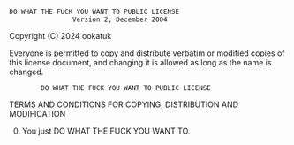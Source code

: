     DO WHAT THE FUCK YOU WANT TO PUBLIC LICENSE
                    Version 2, December 2004

 Copyright (C) 2024 ookatuk

 Everyone is permitted to copy and distribute verbatim or modified
 copies of this license document, and changing it is allowed as long
 as the name is changed.

            DO WHAT THE FUCK YOU WANT TO PUBLIC LICENSE
   TERMS AND CONDITIONS FOR COPYING, DISTRIBUTION AND MODIFICATION

  0. You just DO WHAT THE FUCK YOU WANT TO.
